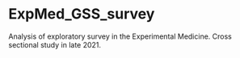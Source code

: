 # ExpMed_GSS_survey
Analysis of exploratory survey in the Experimental Medicine. Cross sectional study in late 2021. 
